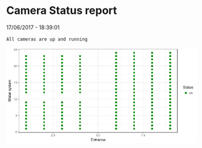 Camera Status report
================
17/06/2017 - 18:39:01

    All cameras are up and running

![](camreport_files/figure-markdown_github/unnamed-chunk-2-1.png)

